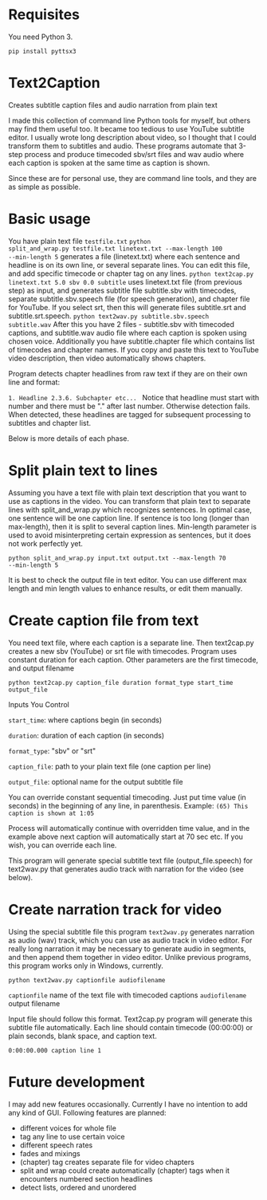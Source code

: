 # Requisites
You need Python 3.

<code>pip install pyttsx3</code>

# Text2Caption
 Creates subtitle caption files and audio narration from plain text

I made this collection of command line Python tools for myself, but others may 
find them useful too. It became too tedious to use YouTube subtitle editor. I usually wrote 
long description about video, so I thought that I could transform them to subtitles and audio. 
These programs automate that 3-step process and produce timecoded sbv/srt files and wav audio 
where each caption is spoken at the same time as caption is shown.




Since these are for personal use, they are command line tools, and they are as simple 
as possible.

# Basic usage

You have plain text file <code>testfile.txt</code>
<code>python split_and_wrap.py testfile.txt linetext.txt --max-length 100 --min-length 5</code>
generates a file (linetext.txt) where each sentence and headline is on its own line, or several separate lines. 
You can edit this file, and add specific timecode or chapter tag on any lines.
<code>python text2cap.py linetext.txt 5.0 sbv 0.0 subtitle</code>
uses linetext.txt file (from previous step) as input, and generates subtitle file subtitle.sbv with timecodes, 
separate subtitle.sbv.speech file (for speech generation), and chapter file for YouTube. If you 
select srt, then this will generate files subtitle.srt and subtitle.srt.speech.
<code>python text2wav.py subtitle.sbv.speech subtitle.wav</code>
After this you have 2 files - subtitle.sbv with timecoded captions, and subtitle.wav audio file 
where each caption is spoken using chosen voice. Additionally you have subtitle.chapter file 
which contains list of timecodes and chapter names. If you copy and paste this text to YouTube 
video description, then video automatically shows chapters.

Program detects chapter headlines from raw text if they are on their own line and format:

<code>1. Headline
2.3.6. Subchapter
etc...
</code>
Notice that headline must start with number and there must be "." after last number. Otherwise detection fails. When detected, these headlines are tagged for subsequent processing to subtitles 
and chapter list.

Below is more details of each phase.

# Split plain text to lines
Assuming you have a text file with plain text description that you want to use
as captions in the video. You can transform that plain text to separate lines with
split_and_wrap.py which recognizes sentences. In optimal case, one sentence will be 
one caption line. If sentence is too long (longer than max-length), then it is split 
to several caption lines. Min-length parameter is used to avoid misinterpreting certain
expression as sentences, but it does not work perfectly yet.

<code>python split_and_wrap.py input.txt output.txt --max-length 70 --min-length 5</code>

It is best to check the output file in text editor. You can use different max length and 
min length values to enhance results, or edit them manually.

# Create caption file from text
You need text file, where each caption is a separate line. Then text2cap.py creates a new
sbv (YouTube) or srt file with timecodes. Program uses constant duration for each caption.
Other parameters are the first timecode, and output filename

<code>python text2cap.py caption_file duration format_type start_time output_file</code>

Inputs You Control

<code>start_time</code>: where captions begin (in seconds)

<code>duration</code>: duration of each caption (in seconds)

<code>format_type</code>: "sbv" or "srt"

<code>caption_file</code>: path to your plain text file (one caption per line)

<code>output_file</code>: optional name for the output subtitle file

You can override constant sequential timecoding. Just put time value (in seconds) in the 
beginning of any line, in parenthesis. Example:
<code>(65) This caption is shown at 1:05</code>

Process will automatically continue with overridden time value, and in the example above 
next caption will automatically start at 70 sec etc. If you wish, you can override each line.

This program will generate special subtitle text file (output_file.speech) for text2wav.py that generates audio 
track with narration for the video (see below).

# Create narration track for video
Using the special subtitle file this program <code>text2wav.py</code> generates narration as audio (wav) track, 
which you can use as audio track in video editor. For really long narration it may be necessary 
to generate audio in segments, and then append them together in video editor. Unlike previous programs, 
this program works only in Windows, currently.

<code>python text2wav.py captionfile audiofilename</code>

<code>captionfile</code> name of the text file with timecoded captions
<code>audiofilename</code> output filename

Input file should follow this format. Text2cap.py program will generate this subtitle file 
automatically. Each line should contain timecode (00:00:00) or plain seconds, blank space, 
and caption text.

<code>0:00:00.000 caption line 1</code>

# Future development
I may add new features occasionally. Currently I have no intention to add any kind of GUI.
Following features are planned:

- different voices for whole file
- tag any line to use certain voice
- different speech rates
- fades and mixings
- (chapter) tag creates separate file for video chapters
- split and wrap could create automatically (chapter) tags when it encounters numbered section headlines
- detect lists, ordered and unordered